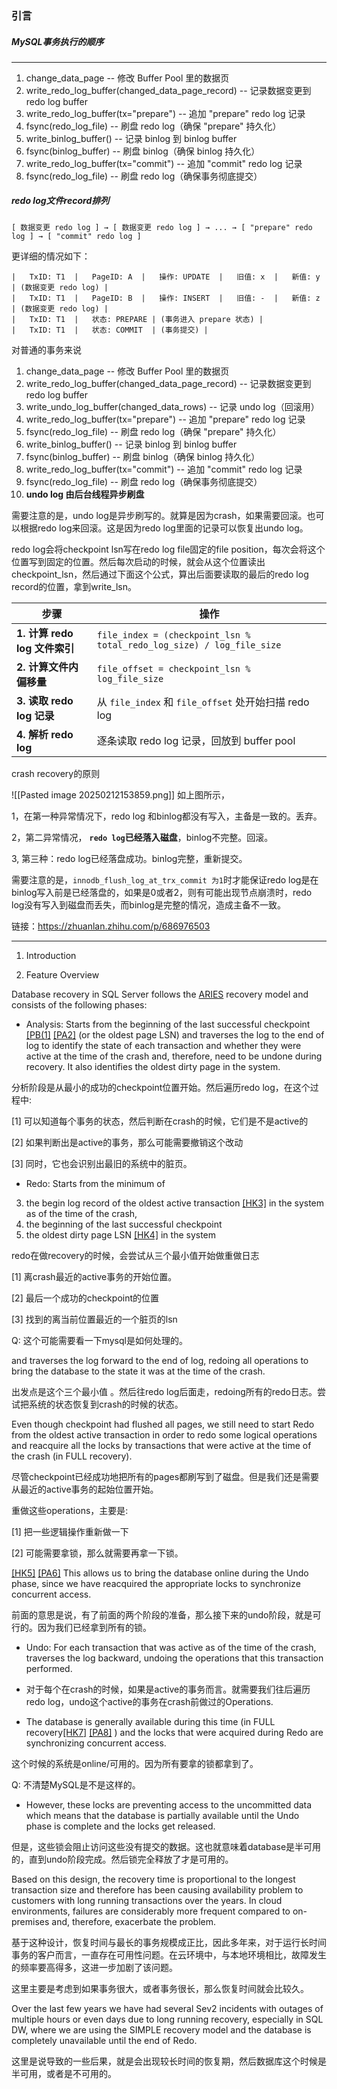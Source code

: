 ### 引言

##### MySQL事务执行的顺序
---
1. change_data_page                              -- 修改 Buffer Pool 里的数据页
2. write_redo_log_buffer(changed_data_page_record) -- 记录数据变更到 redo log buffer
3. write_redo_log_buffer(tx="prepare")            -- 追加 "prepare" redo log 记录
4. fsync(redo_log_file)                            -- 刷盘 redo log（确保 "prepare" 持久化）
5. write_binlog_buffer()                           -- 记录 binlog 到 binlog buffer
6. fsync(binlog_buffer)                            -- 刷盘 binlog（确保 binlog 持久化）
7. write_redo_log_buffer(tx="commit")             -- 追加 "commit" redo log 记录
8. fsync(redo_log_file)                            -- 刷盘 redo log（确保事务彻底提交）

##### redo log文件record排列

```
[ 数据变更 redo log ] → [ 数据变更 redo log ] → ... → [ "prepare" redo log ] → [ "commit" redo log ]
```

更详细的情况如下：
```
|   TxID: T1  |   PageID: A  |   操作: UPDATE  |   旧值: x  |   新值: y  | (数据变更 redo log) |
|   TxID: T1  |   PageID: B  |   操作: INSERT  |   旧值: -  |   新值: z  | (数据变更 redo log) |
|   TxID: T1  |   状态: PREPARE | (事务进入 prepare 状态) |
|   TxID: T1  |   状态: COMMIT  | (事务提交) |
```

对普通的事务来说

1. change_data_page                               -- 修改 Buffer Pool 里的数据页
2. write_redo_log_buffer(changed_data_page_record) -- 记录数据变更到 redo log buffer
3. write_undo_log_buffer(changed_data_rows)        -- 记录 undo log（回滚用）
4. write_redo_log_buffer(tx="prepare")             -- 追加 "prepare" redo log 记录
5. fsync(redo_log_file)                             -- 刷盘 redo log（确保 "prepare" 持久化）
6. write_binlog_buffer()                            -- 记录 binlog 到 binlog buffer
7. fsync(binlog_buffer)                             -- 刷盘 binlog（确保 binlog 持久化）
8. write_redo_log_buffer(tx="commit")              -- 追加 "commit" redo log 记录
9. fsync(redo_log_file)                             -- 刷盘 redo log（确保事务彻底提交）
10. **undo log 由后台线程异步刷盘**

需要注意的是，undo log是异步刷写的。就算是因为crash，如果需要回滚。也可以根据redo log来回滚。这是因为redo log里面的记录可以恢复出undo log。

redo log会将checkpoint lsn写在redo log file固定的file position，每次会将这个位置写到固定的位置。然后每次启动的时候，就会从这个位置读出checkpoint_lsn，然后通过下面这个公式，算出后面要读取的最后的redo log record的位置，拿到write_lsn。

| **步骤**                  | **操作**                                                                |
| ----------------------- | --------------------------------------------------------------------- |
| **1. 计算 redo log 文件索引** | `file_index = (checkpoint_lsn % total_redo_log_size) / log_file_size` |
| **2. 计算文件内偏移量**         | `file_offset = checkpoint_lsn % log_file_size`                        |
| **3. 读取 redo log 记录**   | 从 `file_index` 和 `file_offset` 处开始扫描 redo log                         |
| **4. 解析 redo log**      | 逐条读取 redo log 记录，回放到 buffer pool                                      |

crash recovery的原则


![[Pasted image 20250212153859.png]]
如上图所示，

1，在第一种异常情况下，redo log 和binlog都没有写入，主备是一致的。丢弃。

2，第二异常情况， **`redo log`已经落入磁盘**，binlog不完整。回滚。

3,  第三种：redo log已经落盘成功。binlog完整，重新提交。

需要注意的是，`innodb_flush_log_at_trx_commit 为1`时才能保证redo log是在binlog写入前是已经落盘的，如果是0或者2，则有可能出现节点崩溃时，redo log没有写入到磁盘而丢失，而binlog是完整的情况，造成主备不一致。

链接：https://zhuanlan.zhihu.com/p/686976503  


---
1. Introduction

2. Feature Overview

Database recovery in SQL Server follows the [ARIES](https://people.eecs.berkeley.edu/~brewer/cs262/Aries.pdf) recovery model and consists of the following phases:

- Analysis: Starts from the beginning of the last successful checkpoint [[PB(1]](https://microsoftapc-my.sharepoint.com/personal/yoj_microsoft_com/Documents/Documents/Constant%20Time%20Recovery%20Design%20Spec.docx#_msocom_1) [[PA2]](https://microsoftapc-my.sharepoint.com/personal/yoj_microsoft_com/Documents/Documents/Constant%20Time%20Recovery%20Design%20Spec.docx#_msocom_2) (or the oldest page LSN) and traverses the log to the end of log to identify the state of each transaction and whether they were active at the time of the crash and, therefore, need to be undone during recovery. It also identifies the oldest dirty page in the system.

分析阶段是从最小的成功的checkpoint位置开始。然后遍历redo log，在这个过程中:

[1] 可以知道每个事务的状态，然后判断在crash的时候，它们是不是active的

[2] 如果判断出是active的事务，那么可能需要撤销这个改动

[3] 同时，它也会识别出最旧的系统中的脏页。

- Redo: Starts from the minimum of

3. the begin log record of the oldest active transaction [[HK3]](https://microsoftapc-my.sharepoint.com/personal/yoj_microsoft_com/Documents/Documents/Constant%20Time%20Recovery%20Design%20Spec.docx#_msocom_3) in the system as of the time of the crash,
4. the beginning of the last successful checkpoint
5. the oldest dirty page LSN [[HK4]](https://microsoftapc-my.sharepoint.com/personal/yoj_microsoft_com/Documents/Documents/Constant%20Time%20Recovery%20Design%20Spec.docx#_msocom_4) in the system

redo在做recovery的时候，会尝试从三个最小值开始做重做日志

[1] 离crash最近的active事务的开始位置。

[2] 最后一个成功的checkpoint的位置

[3] 找到的离当前位置最近的一个脏页的lsn

Q: 这个可能需要看一下mysql是如何处理的。

and traverses the log forward to the end of log, redoing all operations to bring the database to the state it was at the time of the crash.

出发点是这个三个最小值 。然后往redo log后面走，redoing所有的redo日志。尝试把系统的状态恢复到crash的时候的状态。

Even though checkpoint had flushed all pages, we still need to start Redo from the oldest active transaction in order to redo some logical operations and reacquire all the locks by transactions that were active at the time of the crash (in FULL recovery).

尽管checkpoint已经成功地把所有的pages都刷写到了磁盘。但是我们还是需要从最近的active事务的起始位置开始。

重做这些operations，主要是:

[1] 把一些逻辑操作重新做一下

[2] 可能需要拿锁，那么就需要再拿一下锁。

[[HK5]](https://microsoftapc-my.sharepoint.com/personal/yoj_microsoft_com/Documents/Documents/Constant%20Time%20Recovery%20Design%20Spec.docx#_msocom_5) [[PA6]](https://microsoftapc-my.sharepoint.com/personal/yoj_microsoft_com/Documents/Documents/Constant%20Time%20Recovery%20Design%20Spec.docx#_msocom_6) This allows us to bring the database online during the Undo phase, since we have reacquired the appropriate locks to synchronize concurrent access.

前面的意思是说，有了前面的两个阶段的准备，那么接下来的undo阶段，就是可行的。因为我们已经拿到所有的锁。

- Undo: For each transaction that was active as of the time of the crash, traverses the log backward, undoing the operations that this transaction performed.

- 对于每个在crash的时候，如果是active的事务而言。就需要我们往后遍历redo log，undo这个active的事务在crash前做过的Operations.

- The database is generally available during this time (in FULL recovery[[HK7]](https://microsoftapc-my.sharepoint.com/personal/yoj_microsoft_com/Documents/Documents/Constant%20Time%20Recovery%20Design%20Spec.docx#_msocom_7) [[PA8]](https://microsoftapc-my.sharepoint.com/personal/yoj_microsoft_com/Documents/Documents/Constant%20Time%20Recovery%20Design%20Spec.docx#_msocom_8) ) and the locks that were acquired during Redo are synchronizing concurrent access.

这个时候的系统是online/可用的。因为所有要拿的锁都拿到了。

Q: 不清楚MySQL是不是这样的。

- However, these locks are preventing access to the uncommitted data which means that the database is partially available until the Undo phase is complete and the locks get released.

但是，这些锁会阻止访问这些没有提交的数据。这也就意味着database是半可用的，直到undo阶段完成。然后锁完全释放了才是可用的。

Based on this design, the recovery time is proportional to the longest transaction size and therefore has been causing availability problem to customers with long running transactions over the years. In cloud environments, failures are considerably more frequent compared to on-premises and, therefore, exacerbate the problem.

基于这种设计，恢复时间与最长的事务规模成正比，因此多年来，对于运行长时间事务的客户而言，一直存在可用性问题。在云环境中，与本地环境相比，故障发生的频率要高得多，这进一步加剧了该问题。

这里主要是考虑到如果事务很大，或者事务很长，那么恢复时间就会比较久。

Over the last few years we have had several Sev2 incidents with outages of multiple hours or even days due to long running recovery, especially in SQL DW, where we are using the SIMPLE recovery model and the database is completely unavailable until the end of Redo.

这里是说导致的一些后果，就是会出现较长时间的恢复期，然后数据库这个时候是半可用，或者是不可用的。